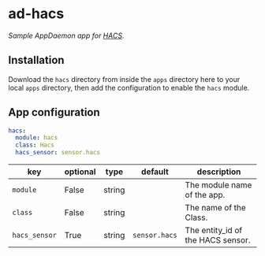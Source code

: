 # ad-hacs

_Sample AppDaemon app for [HACS](https://github.com/custom-components/hacs)._

## Installation

Download the `hacs` directory from inside the `apps` directory here to your local `apps` directory, then add the configuration to enable the `hacs` module.

## App configuration

```yaml
hacs:
  module: hacs
  class: Hacs
  hacs_sensor: sensor.hacs
```

key | optional | type | default | description
-- | -- | -- | -- | --
`module` | False | string | | The module name of the app.
`class` | False | string | | The name of the Class.
`hacs_sensor` | True | string | `sensor.hacs`| The entity_id of the HACS sensor.
